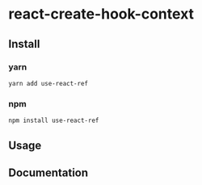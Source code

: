 # react-create-hook-context

## Install

### yarn

```shell
yarn add use-react-ref
```

### npm

```shell
npm install use-react-ref
```

## Usage

## Documentation
